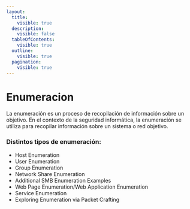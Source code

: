 ```yaml
---
layout:
  title:
    visible: true
  description:
    visible: false
  tableOfContents:
    visible: true
  outline:
    visible: true
  pagination:
    visible: true
---
```


# Enumeracion

La enumeración es un proceso de recopilación de información sobre un objetivo. En el contexto de la seguridad informática, la enumeración se utiliza para recopilar información sobre un sistema o red objetivo.

### Distintos tipos de enumeración:

* Host Enumeration
* User Enumeration
* Group Enumeration
* Network Share Enumeration
* Additional SMB Enumeration Examples
* Web Page Enumeration/Web Application Enumeration
* Service Enumeration
* Exploring Enumeration via Packet Crafting

